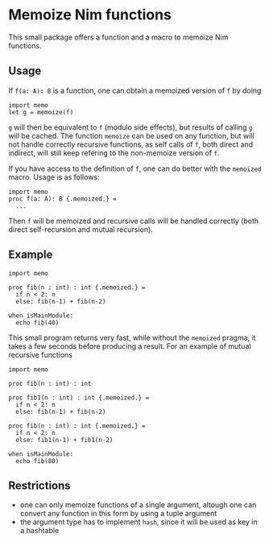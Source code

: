 Memoize Nim functions
=====================

This small package offers a function and a macro to memoize Nim functions.

Usage
-----

If `f(a: A): B` is a function, one can obtain a memoized version of `f` by doing

    import memo
    let g = memoize(f)

`g` will then be equivalent to `f` (modulo side effects), but results of calling `g` will be cached. The function `memoize` can be used on any function, but will not handle correctly recursive functions, as self calls of `f`, both direct and indirect, will still keep refering to the non-memoize version of `f`.

If you have access to the definition of `f`, one can do better with the `memoized` macro. Usage is as follows:

    import memo
    proc f(a: A): B {.memoized.} =
      ...

Then `f` will be memoized and recursive calls will be handled correctly (both direct self-recursion and mutual recursion).

Example
-------

    import memo

    proc fib(n : int) : int {.memoized.} =
      if n < 2: n
      else: fib(n-1) + fib(n-2)

    when isMainModule:
      echo fib(40)

This small program returns very fast, while without the `memoized` pragma, it takes a few seconds before producing a result. For an example of mutual recursive functions

    import memo

    proc fib(n : int) : int
    
    proc fib1(n : int) : int {.memoized.} =
      if n < 2: n
      else: fib(n-1) + fib(n-2)
    
    proc fib(n : int) : int {.memoized.} =
      if n < 2: n
      else: fib1(n-1) + fib1(n-2)

    when isMainModule:
      echo fib(80)

Restrictions
------------

* one can only memoize functions of a single argument, altough one can convert any function in this form by using a tuple argument
* the argument type has to implement ``hash``, since it will be used as key in a hashtable